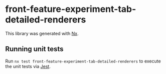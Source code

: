 # front-feature-experiment-tab-detailed-renderers

This library was generated with [Nx](https://nx.dev).

## Running unit tests

Run `nx test front-feature-experiment-tab-detailed-renderers` to execute the unit tests via [Jest](https://jestjs.io).
